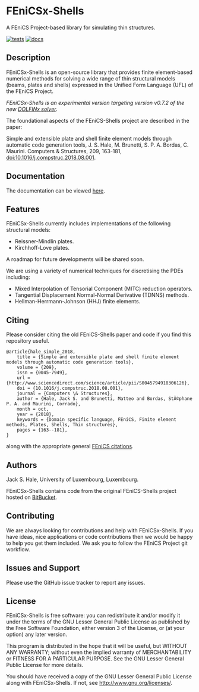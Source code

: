 # FEniCSx-Shells

A FEniCS Project-based library for simulating thin structures.

[![tests](https://github.com/FEniCS-Shells/fenicsx-shells/actions/workflows/tests.yml/badge.svg?branch=main)](https://github.com/FEniCS-Shells/fenicsx-shells/actions/workflows/tests.yml)
[![docs](https://img.shields.io/badge/docs-ready-success)](https://fenics-shells.github.io/fenicsx-shells)

## Description

FEniCSx-Shells is an open-source library that provides finite element-based
numerical methods for solving a wide range of thin structural models (beams,
plates and shells) expressed in the Unified Form Language (UFL) of the FEniCS
Project.

*FEniCSx-Shells is an experimental version targeting version v0.7.2 of the new
[DOLFINx solver](https://github.com/fenics/dolfinx).*

The foundational aspects of the FEniCS-Shells project are described in the paper:

Simple and extensible plate and shell finite element models through automatic
code generation tools, J. S. Hale, M. Brunetti, S. P. A. Bordas, C. Maurini.
Computers & Structures, 209, 163-181,
[doi:10.1016/j.compstruc.2018.08.001](https://doi.org/10.1016/j.compstruc.2018.08.001).

## Documentation

The documentation can be viewed [here](https://fenics-shells.github.io/fenicsx-shells).

## Features

FEniCSx-Shells currently includes implementations of the following structural models:

* Reissner-Mindlin plates.
* Kirchhoff-Love plates.

A roadmap for future developments will be shared soon.

We are using a variety of numerical techniques for discretising the PDEs
including:

* Mixed Interpolation of Tensorial Component (MITC) reduction operators.
* Tangential Displacement Normal-Normal Derivative (TDNNS) methods.
* Hellman-Herrmann-Johnson (HHJ) finite elements.

## Citing

Please consider citing the old FEniCS-Shells paper and code if you find this
repository useful.

```
@article{hale_simple_2018,
	title = {Simple and extensible plate and shell finite element models through automatic code generation tools},
	volume = {209},
	issn = {0045-7949},
	url = {http://www.sciencedirect.com/science/article/pii/S0045794918306126},
	doi = {10.1016/j.compstruc.2018.08.001},
	journal = {Computers \& Structures},
	author = {Hale, Jack S. and Brunetti, Matteo and Bordas, StÃ©phane P. A. and Maurini, Corrado},
	month = oct,
	year = {2018},
	keywords = {Domain specific language, FEniCS, Finite element methods, Plates, Shells, Thin structures},
	pages = {163--181},
}
```
along with the appropriate general [FEniCS citations](http://fenicsproject.org/citing).

## Authors

Jack S. Hale, University of Luxembourg, Luxembourg.

FEniCSx-Shells contains code from the original FEniCS-Shells project
hosted on [BitBucket](https://bitbucket.org/unilucompmech/fenics-shells).

## Contributing

We are always looking for contributions and help with FEniCSx-Shells. If you
have ideas, nice applications or code contributions then we would be happy to
help you get them included. We ask you to follow the FEniCS Project git
workflow.

## Issues and Support

Please use the GitHub issue tracker to report any issues.

## License

FEniCSx-Shells is free software: you can redistribute it and/or
modify it under the terms of the GNU Lesser General Public License as published
by the Free Software Foundation, either version 3 of the License, or (at your
option) any later version.

This program is distributed in the hope that it will be useful, but WITHOUT ANY
WARRANTY; without even the implied warranty of MERCHANTABILITY or FITNESS FOR A
PARTICULAR PURPOSE.  See the GNU Lesser General Public License for more
details.

You should have received a copy of the GNU Lesser General Public License along
with FEniCSx-Shells.  If not, see http://www.gnu.org/licenses/.
